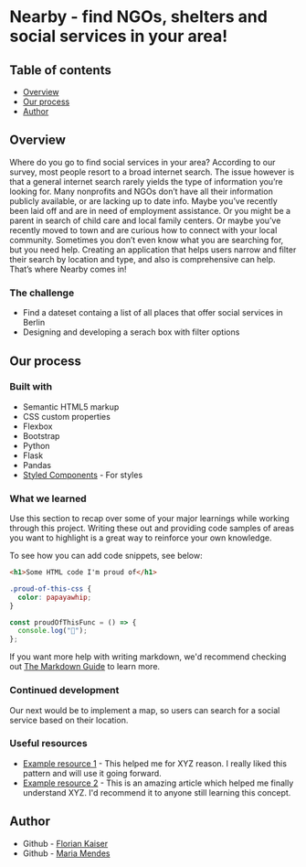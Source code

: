# Nearby - find NGOs, shelters and social services in your area!


## Table of contents

- [Overview](#overview)
- [Our process](#our-process)
- [Author](#author)


## Overview

Where do you go to find social services in your area? According to our survey, most people resort to a broad internet search. The issue however is that a general internet search rarely yields the type of information you’re looking for. Many nonprofits and NGOs don’t have all their information publicly available, or are lacking up to date info. Maybe you’ve recently been laid off and are in need of employment assistance. Or you might be a parent in search of child care and local family centers. Or maybe you’ve recently moved to town and are curious how to connect with your local community. Sometimes you don’t even know what you are searching for, but you need help. Creating an application that helps users narrow and filter their search by location and type, and also is comprehensive can help. That’s where Nearby comes in!


### The challenge

- Find a dateset containg a list of all places that offer social services in Berlin
- Designing and developing a serach box with filter options

## Our process

### Built with

- Semantic HTML5 markup
- CSS custom properties
- Flexbox
- Bootstrap
- Python
- Flask
- Pandas
- [Styled Components](https://styled-components.com/) - For styles

### What we learned

Use this section to recap over some of your major learnings while working through this project. Writing these out and providing code samples of areas you want to highlight is a great way to reinforce your own knowledge.

To see how you can add code snippets, see below:

```html
<h1>Some HTML code I'm proud of</h1>
```

```css
.proud-of-this-css {
  color: papayawhip;
}
```

```js
const proudOfThisFunc = () => {
  console.log("🎉");
};
```

If you want more help with writing markdown, we'd recommend checking out [The Markdown Guide](https://www.markdownguide.org/) to learn more.


### Continued development

Our next would be to implement a map, so users can search for a social service based on their location.

### Useful resources

- [Example resource 1](https://www.example.com) - This helped me for XYZ reason. I really liked this pattern and will use it going forward.
- [Example resource 2](https://www.example.com) - This is an amazing article which helped me finally understand XYZ. I'd recommend it to anyone still learning this concept.

## Author

- Github - [Florian Kaiser](https://www.your-site.com)
- Github - [Maria Mendes](https://github.com/maremendes)
